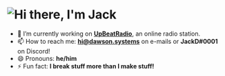 <h1 align="left">
  <img src="https://raw.githubusercontent.com/DawsonTalks/DawsonTalks/master/header.svg" alt="Hi there, I'm Jack" />
</h1>

- 🔭 I’m currently working on **[UpBeatRadio](https://upbeatradio.net)**, an online radio station.
- 📫 How to reach me: **hi@dawson.systems** on e-mails or **JackD#0001** on Discord!
- 😄 Pronouns: **he/him**
- ⚡ Fun fact: **I break stuff more than I make stuff!**
<br><br><br>
<!-- <a href="https://discord.com/users/883306318063079454">
  <img src="https://lanyard-profile-readme.vercel.app/api/883306318063079454" align="left"/>
</a> -->
